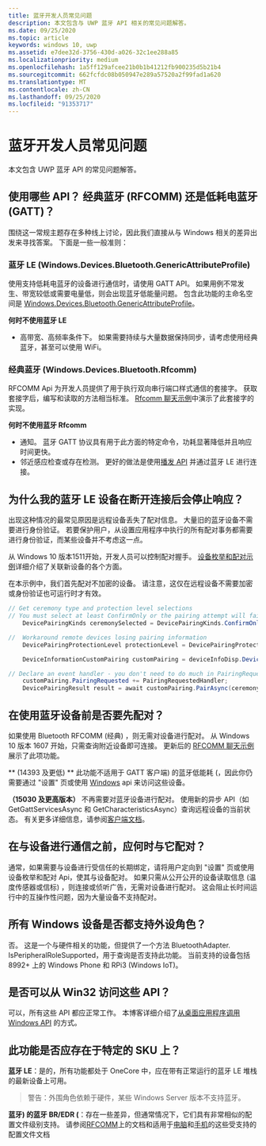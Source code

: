 ```yaml
---
title: 蓝牙开发人员常见问题
description: 本文包含与 UWP 蓝牙 API 相关的常见问题解答。
ms.date: 09/25/2020
ms.topic: article
keywords: windows 10, uwp
ms.assetid: e7dee32d-3756-430d-a026-32c1ee288a85
ms.localizationpriority: medium
ms.openlocfilehash: 1a5ff129afcee21b0b1b41212fb900235d5b21b4
ms.sourcegitcommit: 662fcfdc08b050947e289a57520a2f99fad1a620
ms.translationtype: MT
ms.contentlocale: zh-CN
ms.lasthandoff: 09/25/2020
ms.locfileid: "91353717"
---
```

# <a name="bluetooth-developer-faq"></a>蓝牙开发人员常见问题

本文包含 UWP 蓝牙 API 的常见问题解答。

## <a name="what-apis-do-i-use-bluetooth-classic-rfcomm-or-bluetooth-low-energy-gatt"></a>使用哪些 API？ 经典蓝牙 (RFCOMM) 还是低耗电蓝牙 (GATT)？
围绕这一常规主题存在多种线上讨论，因此我们直接从与 Windows 相关的差异出发来寻找答案。 下面是一些一般准则：

### <a name="bluetooth-le-windowsdevicesbluetoothgenericattributeprofile"></a>蓝牙 LE (Windows.Devices.Bluetooth.GenericAttributeProfile)

使用支持低耗电蓝牙的设备进行通信时，请使用 GATT API。 如果用例不常发生、带宽较低或需要电量低，则会出现蓝牙低能量问题。 包含此功能的主命名空间是 [Windows.Devices.Bluetooth.GenericAttributeProfile](/uwp/api/Windows.Devices.Bluetooth.GenericAttributeProfile)。 

**何时不使用蓝牙 LE**
- 高带宽、高频率条件下。 如果需要持续与大量数据保持同步，请考虑使用经典蓝牙，甚至可以使用 WiFi。 

### <a name="bluetooth-classic-windowsdevicesbluetoothrfcomm"></a>经典蓝牙 (Windows.Devices.Bluetooth.Rfcomm)

RFCOMM Api 为开发人员提供了用于执行双向串行端口样式通信的套接字。 获取套接字后，编写和读取的方法相当标准。 [Rfcomm 聊天示例](https://github.com/Microsoft/Windows-universal-samples/tree/dev/Samples/BluetoothRfcommChat)中演示了此套接字的实现。 

**何时不使用蓝牙 Rfcomm** 
- 通知。 蓝牙 GATT 协议具有用于此方面的特定命令，功耗显著降低并且响应时间更快。 
- 邻近感应检查或存在检测。 更好的做法是使用[播发 API](/uwp/api/windows.devices.bluetooth.advertisement) 并通过蓝牙 LE 进行连接。 


## <a name="why-does-my-bluetooth-le-device-stop-responding-after-a-disconnect"></a>为什么我的蓝牙 LE 设备在断开连接后会停止响应？

出现这种情况的最常见原因是远程设备丢失了配对信息。 大量旧的蓝牙设备不需要进行身份验证。 若要保护用户，从设置应用程序中执行的所有配对事务都需要进行身份验证，而某些设备并不考虑这一点。 

从 Windows 10 版本1511开始，开发人员可以控制配对握手。 [设备枚举和配对示例](https://github.com/Microsoft/Windows-universal-samples/tree/master/Samples/DeviceEnumerationAndPairing)详细介绍了关联新设备的各个方面。

在本示例中，我们首先配对不加密的设备。 请注意，这仅在远程设备不需要加密或身份验证也可运行时才有效。

```csharp
// Get ceremony type and protection level selections
// You must select at least ConfirmOnly or the pairing attempt will fail
    DevicePairingKinds ceremonySelected = DevicePairingKinds.ConfirmOnly;

//  Workaround remote devices losing pairing information
    DevicePairingProtectionLevel protectionLevel = DevicePairingProtectionLevel.None

    DeviceInformationCustomPairing customPairing = deviceInfoDisp.DeviceInformation.Pairing.Custom;

// Declare an event handler - you don't need to do much in PairingRequestedHandler since the ceremony is "None"
    customPairing.PairingRequested += PairingRequestedHandler;
    DevicePairingResult result = await customPairing.PairAsync(ceremonySelected, protectionLevel);
```

## <a name="do-i-have-to-pair-bluetooth-devices-before-using-them"></a>在使用蓝牙设备前是否要先配对？

如果使用 Bluetooth RFCOMM (经典) ，则无需对设备进行配对。 从 Windows 10 版本 1607 开始，只需查询附近设备即可连接。 更新后的 [RFCOMM 聊天示例](https://github.com/Microsoft/Windows-universal-samples/tree/dev/Samples/BluetoothRfcommChat)展示了此项功能。 

** (14393 及更低) ** 此功能不适用于 GATT 客户端) 的蓝牙低能耗 (，因此你仍需要通过 "设置" 页或使用 [Windows](/uwp/api/windows.devices.enumeration) api 来访问这些设备。

**（15030 及更高版本）** 不再需要对蓝牙设备进行配对。 使用新的异步 API（如 GetGattServicesAsync 和 GetCharacteristicsAsync）查询远程设备的当前状态。 有关更多详细信息，请参阅[客户端文档](gatt-client.md)。 

## <a name="when-should-i-pair-with-a-device-before-communicating-with-it"></a>在与设备进行通信之前，应何时与它配对？
通常，如果需要与设备进行受信任的长期绑定，请将用户定向到 "设置" 页或使用设备枚举和配对 Api，使其与设备配对。 如果只需从公开公开的设备读取信息 (温度传感器或信标) ，则连接或侦听广告，无需对设备进行配对。 这会阻止长时间运行中的互操作性问题，因为大量设备不支持配对。 

## <a name="do-all-windows-devices-support-peripheral-role"></a>所有 Windows 设备是否都支持外设角色？

否。 这是一个与硬件相关的功能，但提供了一个方法 BluetoothAdapter. IsPeripheralRoleSupported，用于查询是否支持此功能。  当前支持的设备包括 8992+ 上的 Windows Phone 和 RPi3 (Windows IoT)。 

## <a name="can-i-access-these-apis-from-win32"></a>是否可以从 Win32 访问这些 API？

可以，所有这些 API 都应正常工作。 本博客详细介绍了[从桌面应用程序调用 Windows API](https://blogs.windows.com/buildingapps/2017/01/25/calling-windows-10-apis-desktop-application/) 的方式。

## <a name="is-this-functionality-supposed-to-exist-on-a-specific-sku"></a>此功能是否应存在于特定的 SKU 上？

**蓝牙 LE**：是的，所有功能都处于 OneCore 中，应在带有正常运行的蓝牙 LE 堆栈的最新设备上可用。

> 警告：外围角色依赖于硬件，某些 Windows Server 版本不支持蓝牙。

**蓝牙) 的蓝牙 BR/EDR (**：存在一些差异，但通常情况下，它们具有非常相似的配置文件级别支持。 请参阅[RFCOMM](send-or-receive-files-with-rfcomm.md)上的文档和适用于[电脑](https://support.microsoft.com/help/10568/windows-10-supported-bluetooth-profiles)和[手机](https://support.microsoft.com/help/10569/windows-10-mobile-supported-bluetooth-profiles)的这些受支持的配置文件文档